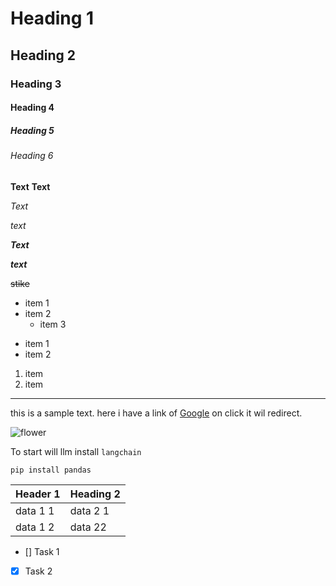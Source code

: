 # Heading 1
## Heading 2
### Heading 3
#### Heading 4
##### Heading 5
###### Heading 6

**Text**
__Text__

*Text*

_text_

***Text***

___text___

~~stike~~

- item 1
- item 2
    - item 3

* item 1
* item 2

1. item 
2. item 
---
this is a sample text. here i have a link of [Google](https://www.google.com/) on click it wil redirect.

![flower](https://images.pexels.com/photos/56866/garden-rose-red-pink-56866.jpeg)

<!-- <a href="https://www.google.com/">Google</a> -->

To start will llm install `langchain`


```
pip install pandas
```

|Header 1 | Heading 2|
|---------|----------|
| data 1 1 | data 2 1
|data 1 2 | data 22

- [] Task 1
- [x] Task 2